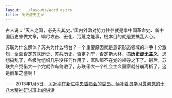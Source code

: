 ```yaml
---
layout: ../layouts/Word.astro
title: 历史虚无主义
---
```


古人说：“灭人之国，必先去其史。”国内外敌对势力往往就是拿中国革命史、新中国历史来做文章，竭尽攻击、丑化、污蔑之能事，根本目的就是要搞乱人心。

苏联为什么解体？苏共为什么垮台？一个重要原因就是意识形态领域的斗争十分激烈，全面否定苏联历史、苏共历史，否定列宁，否定斯大林，搞**历史虚无主义**，思想搞乱了，各级党组织几乎没任何作用了，军队都不在党的领导之下了。最后，苏联共产党偌大一个党就作鸟兽散了，苏联偌大一个社会主义国家就分崩离析了。这是前车之鉴啊！

—— 2013年1月5日，[习近平在新进中央委员会的委员、候补委员学习贯彻党的十八大精神研讨班上的讲话][Xi]

[Xi]: http://news.cnr.cn/native/gd/20161020/t20161020_523210292.shtml